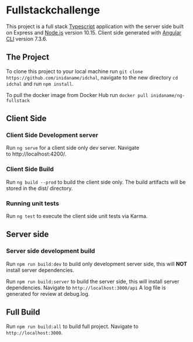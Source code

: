 # Fullstackchallenge

This project is a full stack [Typescript](https://typescriptlang.org) application with the server side built on Express and [Node.js](https://nodejs.org) version 10.15. Client side generated with [Angular CLI](https://cli.angular.io) version 7.3.6.

## The Project

To clone this project to your local machine run `git clone https://github.com/inidaname/idchal`, navigate to the new directory `cd idchal` and run `npm install`.

To pull the docker image from Docker Hub run `docker pull inidaname/ng-fullstack`

## Client Side

### Client Side Development server

Run `ng serve` for a client side only dev server. Navigate to http://localhost:4200/.

### Client Side Build

Run `ng build --prod` to build the client side only. The build artifacts will be stored in the dist/ directory.

### Running unit tests

Run `ng test` to execute the client side unit tests via Karma.

## Server side

### Server side development build

Run `npm run build:dev` to build only development server side, this will **NOT** install server dependencies.

Run `npm run build:server` to build the server side, this will install server dependencies. Navigate to `http://localhost:3000/api`
A log file is generated for review at debug.log.

## Full Build
Run `npm run build:all` to build full project. Navigate to `http://localhost:3000`.
